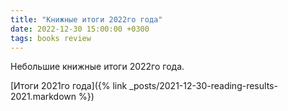```yaml
---
title: "Книжные итоги 2022го года"
date: 2022-12-30 15:00:00 +0300
tags: books review
---
```

Небольшие книжные итоги 2022го года.
<!--more-->

[Итоги 2021го года]({% link _posts/2021-12-30-reading-results-2021.markdown %})
